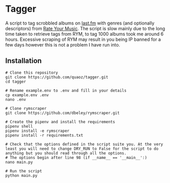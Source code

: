 # Tagger

A script to tag scrobbled albums on [last.fm](https://last.fm) with genres (and optionally descriptors) from [Rate Your Music](https://rateyourmusic.com). The script is slow mainly due to the long time taken to retrieve tags from RYM, to tag 1000 albums took me around 6 hours. Excessive scraping of RYM may result in you being IP banned for a few days however this is not a problem I have run into.

## Installation

```shell
# Clone this repository
git clone https://github.com/quaoz/tagger.git
cd tagger

# Rename example.env to .env and fill in your details
cp example.env .env
nano .env

# Clone rymscraper
git clone https://github.com/dbeley/rymscraper.git

# Create the pipenv and install the requirements
pipenv shell
pipenv install -e rymscraper
pipenv install -r requirements.txt

# Check that the options defined in the script suite you. At the very least you will need to change DRY_RUN to False for the script to do anything but you should read through all the options.
# The options begin after line 98 (if __name__ == '__main__':)
nano main.py

# Run the script
python main.py
```
